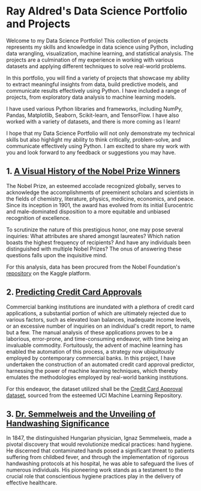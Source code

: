 # Ray Aldred's Data Science Portfolio and Projects

Welcome to my Data Science Portfolio! This collection of projects represents my skills and knowledge in data science using Python, including data wrangling, visualization, machine learning, and statistical analysis. The projects are a culmination of my experience in working with various datasets and applying different techniques to solve real-world problems.

In this portfolio, you will find a variety of projects that showcase my ability to extract meaningful insights from data, build predictive models, and communicate results effectively using Python. I have included a range of projects, from exploratory data analysis to machine learning models.

I have used various Python libraries and frameworks, including NumPy, Pandas, Matplotlib, Seaborn, Scikit-learn, and TensorFlow. I have also worked with a variety of datasets, and there is more coming as I learn!

I hope that my Data Science Portfolio will not only demonstrate my technical skills but also highlight my ability to think critically, problem-solve, and communicate effectively using Python. I am excited to share my work with you and look forward to any feedback or suggestions you may have.

## 1. [A Visual History of the Nobel Prize Winners](https://github.com/Ray-Aldred/A-Visual-History-of-Nobel-Prize-Winners/blob/main/A-Visual-History-of-Nobel-Prize-Winners_notebook.ipynb)

The Nobel Prize, an esteemed accolade recognized globally, serves to acknowledge the accomplishments of preeminent scholars and scientists in the fields of chemistry, literature, physics, medicine, economics, and peace. Since its inception in 1901, the award has evolved from its initial Eurocentric and male-dominated disposition to a more equitable and unbiased recognition of excellence.

To scrutinize the nature of this prestigious honor, one may pose several inquiries: What attributes are shared amongst laureates? Which nation boasts the highest frequency of recipients? And have any individuals been distinguished with multiple Nobel Prizes? The onus of answering these questions falls upon the inquisitive mind.

For this analysis, data has been procured from the Nobel Foundation's [repository](https://www.kaggle.com/datasets/nobelfoundation/nobel-laureates) on the Kaggle platform.


## 2. [Predicting Credit Card Approvals](https://github.com/Ray-Aldred/Predicting-Credit-Card-Approvals/blob/main/Predicting-Credit-Card-Approvals_notebook.ipynb)

Commercial banking institutions are inundated with a plethora of credit card applications, a substantial portion of which are ultimately rejected due to various factors, such as elevated loan balances, inadequate income levels, or an excessive number of inquiries on an individual's credit report, to name but a few. The manual analysis of these applications proves to be a laborious, error-prone, and time-consuming endeavor, with time being an invaluable commodity. Fortuitously, the advent of machine learning has enabled the automation of this process, a strategy now ubiquitously employed by contemporary commercial banks. In this project, I have undertaken the construction of an automated credit card approval predictor, harnessing the power of machine learning techniques, which thereby emulates the methodologies employed by real-world banking institutions.

For this endeavor, the dataset utilized shall be the [Credit Card Approval dataset](http://archive.ics.uci.edu/ml/datasets/credit+approval), sourced from the esteemed UCI Machine Learning Repository.

## 3. [Dr. Semmelweis and the Unveiling of Handwashing Significance](https://github.com/Ray-Aldred/Dr.-Semmelweis-and-the-Unveiling-of-Handwashing-Significance/blob/main/Dr.-Semmelweis-and-the-Unveiling-of-Handwashing-Significance_notebook.ipynb)

In 1847, the distinguished Hungarian physician, Ignaz Semmelweis, made a pivotal discovery that would revolutionize medical practices: hand hygiene. He discerned that contaminated hands posed a significant threat to patients suffering from childbed fever, and through the implementation of rigorous handwashing protocols at his hospital, he was able to safeguard the lives of numerous individuals. His pioneering work stands as a testament to the crucial role that conscientious hygiene practices play in the delivery of effective healthcare.
